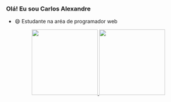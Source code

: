 ### Olá! Eu sou Carlos Alexandre

- 😄 Estudante na aréa de programador web

<div  align="center">
  <a href="https://github.com/Xaandinho">
  <img height="180em" src="https://github-readme-stats.vercel.app/api?username=Xaandinho&show_icons=true&theme=dracula&include_all_commits=true&count_private=true"/>
  <img height="180em" src="https://github-readme-stats.vercel.app/api/top-langs/?username=Xaandinho&layout=compact&langs_count=7&theme=dracula"/>
</div>
